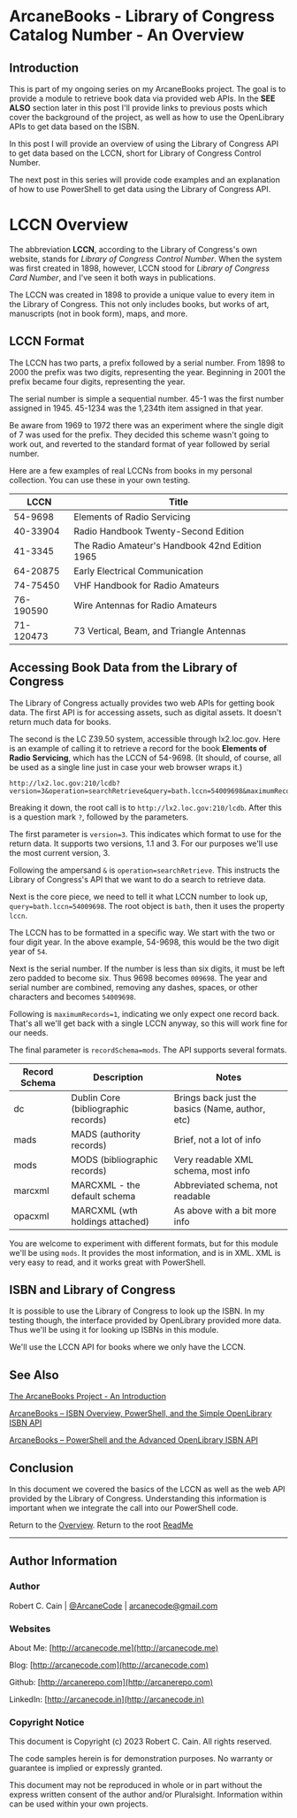 # ArcaneBooks - Library of Congress Catalog Number - An Overview

## Introduction

This is part of my ongoing series on my ArcaneBooks project. The goal is to provide a module to retrieve book data via provided web APIs. In the **SEE ALSO** section later in this post I'll provide links to previous posts which cover the background of the project, as well as how to use the OpenLibrary APIs to get data based on the ISBN.

In this post I will provide an overview of using the Library of Congress API to get data based on the LCCN, short for Library of Congress Control Number.

The next post in this series will provide code examples and an explanation of how to use PowerShell to get data using the Library of Congress API.

# LCCN Overview

The abbreviation **LCCN**, according to the Library of Congress's own website, stands for _Library of Congress Control Number_. When the system was first created in 1898, however, LCCN stood for _Library of Congress Card Number_, and I've seen it both ways in publications.

The LCCN was created in 1898 to provide a unique value to every item in the Library of Congress. This not only includes books, but works of art, manuscripts (not in book form), maps, and more.

## LCCN Format

The LCCN has two parts, a prefix followed by a serial number. From 1898 to 2000 the prefix was two digits, representing the year. Beginning in 2001 the prefix became four digits, representing the year.

The serial number is simple a sequential number. 45-1 was the first number assigned in 1945. 45-1234 was the 1,234th item assigned in that year.

Be aware from 1969 to 1972 there was an experiment where the single digit of 7 was used for the prefix. They decided this scheme wasn't going to work out, and reverted to the standard format of year followed by serial number.

Here are a few examples of real LCCNs from books in my personal collection. You can use these in your own testing.

| LCCN | Title |
|-------|-------|
| 54-9698 | Elements of Radio Servicing |
| 40-33904 | Radio Handbook Twenty-Second Edition |
| 41-3345 | The Radio Amateur's Handbook 42nd Edition 1965 |
| 64-20875 | Early Electrical Communication |
| 74-75450 | VHF Handbook for Radio Amateurs |
| 76-190590 | Wire Antennas for Radio Amateurs |
| 71-120473 | 73 Vertical, Beam, and Triangle Antennas |

## Accessing Book Data from the Library of Congress

The Library of Congress actually provides two web APIs for getting book data. The first API is for accessing assets, such as digital assets. It doesn't return much data for books.

The second is the LC Z39.50 system, accessible through lx2.loc.gov. Here is an example of calling it to retrieve a record for the book **Elements of Radio Servicing**, which has the LCCN of 54-9698. (It should, of course, all be used as a single line just in case your web browser wraps it.)

```
http://lx2.loc.gov:210/lcdb?version=3&operation=searchRetrieve&query=bath.lccn=54009698&maximumRecords=1&recordSchema=mods
```

Breaking it down, the root call is to `http://lx2.loc.gov:210/lcdb`. After this is a question mark `?`, followed by the parameters.

The first parameter is `version=3`. This indicates which format to use for the return data. It supports two versions, 1.1 and 3. For our purposes we'll use the most current version, 3.

Following the ampersand `&` is `operation=searchRetrieve`. This instructs the Library of Congress's API that we want to do a search to retrieve data.

Next is the core piece, we need to tell it what LCCN number to look up, `query=bath.lccn=54009698`. The root object is `bath`, then it uses the property `lccn`.

The LCCN has to be formatted in a specific way. We start with the two or four digit year. In the above example, 54-9698, this would be the two digit year of `54`.

Next is the serial number. If the number is less than six digits, it must be left zero padded to become six. Thus 9698 becomes `009698`. The year and serial number are combined, removing any dashes, spaces, or other characters and becomes `54009698`.

Following is `maximumRecords=1`, indicating we only expect one record back. That's all we'll get back with a single LCCN anyway, so this will work fine for our needs.

The final parameter is `recordSchema=mods`. The API supports several formats.

| Record Schema | Description | Notes |
|-------|-------|-----|
| dc | Dublin Core (bibliographic records) | Brings back just the basics (Name, author, etc) |
| mads | MADS (authority records) | Brief, not a lot of info |
| mods | MODS (bibliographic records) | Very readable XML schema, most info |
| marcxml | MARCXML - the default schema | Abbreviated schema, not readable |
| opacxml | MARCXML (wth holdings attached) | As above with a bit more info |

You are welcome to experiment with different formats, but for this module we'll be using `mods`. It provides the most information, and is in XML. XML is very easy to read, and it works great with PowerShell.

## ISBN and Library of Congress

It is possible to use the Library of Congress to look up the ISBN. In my testing though, the interface provided by OpenLibrary provided more data. Thus we'll be using it for looking up ISBNs in this module.

We'll use the LCCN API for books where we only have the LCCN.

## See Also

[The ArcaneBooks Project - An Introduction](https://arcanecode.com/2023/03/13/the-arcanebooks-project-an-introduction/)

[ArcaneBooks – ISBN Overview, PowerShell, and the Simple OpenLibrary ISBN API](https://arcanecode.com/2023/03/20/arcanebooks-isbn-overview-powershell-and-the-simple-openlibrary-isbn-api/)

[ArcaneBooks – PowerShell and the Advanced OpenLibrary ISBN API](https://arcanecode.com/2023/04/03/arcanebooks-powershell-and-the-advanced-openlibrary-isbn-api/)

## Conclusion

In this document we covered the basics of the LCCN as well as the web API provided by the Library of Congress. Understanding this information is important when we integrate the call into our PowerShell code.

Return to the [Overview](Overview.md).
Return to the root [ReadMe](./../README.md)

---

## Author Information

### Author

Robert C. Cain | [@ArcaneCode](https://twitter.com/arcanecode) | arcanecode@gmail.com

### Websites

About Me: [http://arcanecode.me](http://arcanecode.me)

Blog: [http://arcanecode.com](http://arcanecode.com)

Github: [http://arcanerepo.com](http://arcanerepo.com)

LinkedIn: [http://arcanecode.in](http://arcanecode.in)

### Copyright Notice

This document is Copyright (c) 2023 Robert C. Cain. All rights reserved.

The code samples herein is for demonstration purposes. No warranty or guarantee is implied or expressly granted.

This document may not be reproduced in whole or in part without the express written consent of the author and/or Pluralsight. Information within can be used within your own projects.
